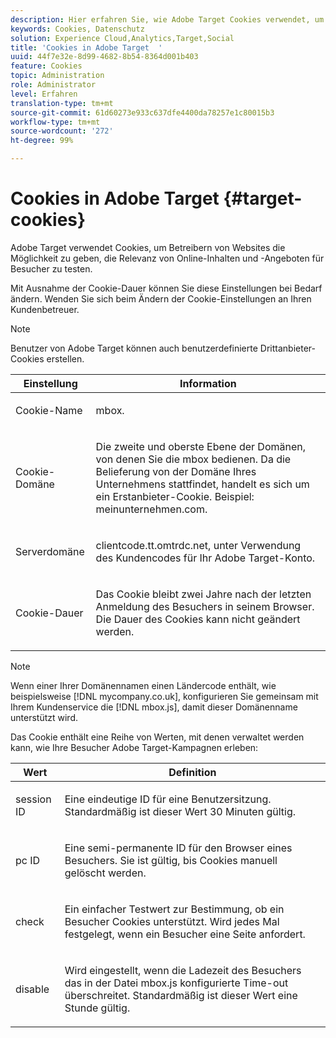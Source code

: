 ```yaml
---
description: Hier erfahren Sie, wie Adobe Target Cookies verwendet, um Website-Betreibern die Möglichkeit zu geben, zu testen, welche Online-Inhalte und Angebote für Besucher am relevantesten sind.
keywords: Cookies, Datenschutz
solution: Experience Cloud,Analytics,Target,Social
title: 'Cookies in Adobe Target  '
uuid: 44f7e32e-8d99-4682-8b54-8364d001b403
feature: Cookies
topic: Administration
role: Administrator
level: Erfahren
translation-type: tm+mt
source-git-commit: 61d60273e933c637dfe4400da78257e1c80015b3
workflow-type: tm+mt
source-wordcount: '272'
ht-degree: 99%

---
```



# Cookies in Adobe Target {#target-cookies}

Adobe Target verwendet Cookies, um Betreibern von Websites die Möglichkeit zu geben, die Relevanz von Online-Inhalten und -Angeboten für Besucher zu testen.

Mit Ausnahme der Cookie-Dauer können Sie diese Einstellungen bei Bedarf ändern. Wenden Sie sich beim Ändern der Cookie-Einstellungen an Ihren Kundenbetreuer.

>[!NOTE]
>
>Benutzer von Adobe Target können auch benutzerdefinierte Drittanbieter-Cookies erstellen.

<table id="table_54B402C6E19C4A70B1E27BC9DFF776EB"> 
 <thead> 
  <tr> 
   <th colname="col1" class="entry"> Einstellung </th> 
   <th colname="col2" class="entry"> Information </th> 
  </tr> 
 </thead>
 <tbody> 
  <tr> 
   <td colname="col1"> <p>Cookie-Name </p> </td> 
   <td colname="col2"> <p>mbox. </p> </td> 
  </tr> 
  <tr> 
   <td colname="col1"> <p>Cookie-Domäne </p> </td> 
   <td colname="col2"> <p>Die zweite und oberste Ebene der Domänen, von denen Sie die mbox bedienen. Da die Belieferung von der Domäne Ihres Unternehmens stattfindet, handelt es sich um ein Erstanbieter-Cookie. Beispiel: <span class="filepath">meinunternehmen.com</span>. </p> </td> 
  </tr> 
  <tr> 
   <td colname="col1"> <p>Serverdomäne </p> </td> 
   <td colname="col2"> <p> <span class="filepath"> clientcode.tt.omtrdc.net</span>, unter Verwendung des Kundencodes für Ihr Adobe Target-Konto. </p> </td> 
  </tr> 
  <tr> 
   <td colname="col1"> <p>Cookie-Dauer </p> </td> 
   <td colname="col2"> <p>Das Cookie bleibt zwei Jahre nach der letzten Anmeldung des Besuchers in seinem Browser. Die Dauer des Cookies kann nicht geändert werden. </p> </td> 
  </tr> 
 </tbody> 
</table>

>[!NOTE]
>
>Wenn einer Ihrer Domänennamen einen Ländercode enthält, wie beispielsweise [!DNL mycompany.co.uk], konfigurieren Sie gemeinsam mit Ihrem Kundenservice die [!DNL mbox.js], damit dieser Domänenname unterstützt wird.

Das Cookie enthält eine Reihe von Werten, mit denen verwaltet werden kann, wie Ihre Besucher Adobe Target-Kampagnen erleben:

<table id="table_5245F72A2D5A4322B40ABB10B7DFB338"> 
 <thead> 
  <tr> 
   <th colname="col1" class="entry"> Wert </th> 
   <th colname="col2" class="entry"> Definition </th> 
  </tr> 
 </thead>
 <tbody> 
  <tr> 
   <td colname="col1"> <p> <span class="codeph"> session ID</span> </p> </td> 
   <td colname="col2"> <p>Eine eindeutige ID für eine Benutzersitzung. Standardmäßig ist dieser Wert 30 Minuten gültig. </p> </td> 
  </tr> 
  <tr> 
   <td colname="col1"> <p> <span class="codeph"> pc ID</span> </p> </td> 
   <td colname="col2"> <p>Eine semi-permanente ID für den Browser eines Besuchers. Sie ist gültig, bis Cookies manuell gelöscht werden. </p> </td> 
  </tr> 
  <tr> 
   <td colname="col1"> <p> <span class="codeph"> check</span> </p> </td> 
   <td colname="col2"> <p>Ein einfacher Testwert zur Bestimmung, ob ein Besucher Cookies unterstützt. Wird jedes Mal festgelegt, wenn ein Besucher eine Seite anfordert. </p> </td> 
  </tr> 
  <tr> 
   <td colname="col1"> <p> <span class="codeph"> disable</span> </p> </td> 
   <td colname="col2"> <p>Wird eingestellt, wenn die Ladezeit des Besuchers das in der Datei <span class="filepath">mbox.js</span> konfigurierte Time-out überschreitet. Standardmäßig ist dieser Wert eine Stunde gültig. </p> </td> 
  </tr> 
 </tbody> 
</table>

